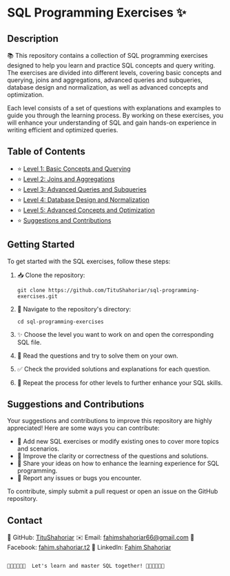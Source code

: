 # SQL Programming Exercises ✨

## Description

📚 This repository contains a collection of SQL programming exercises designed to help you learn and practice SQL concepts and query writing. The exercises are divided into different levels, covering basic concepts and querying, joins and aggregations, advanced queries and subqueries, database design and normalization, as well as advanced concepts and optimization.

Each level consists of a set of questions with explanations and examples to guide you through the learning process. By working on these exercises, you will enhance your understanding of SQL and gain hands-on experience in writing efficient and optimized queries.

## Table of Contents

- ⭐ [Level 1: Basic Concepts and Querying](#level-1-basic-concepts-and-querying)
- ⭐ [Level 2: Joins and Aggregations](#level-2-joins-and-aggregations)
- ⭐ [Level 3: Advanced Queries and Subqueries](#level-3-advanced-queries-and-subqueries)
- ⭐ [Level 4: Database Design and Normalization](#level-4-database-design-and-normalization)
- ⭐ [Level 5: Advanced Concepts and Optimization](#level-5-advanced-concepts-and-optimization)
- ⭐ [Suggestions and Contributions](#suggestions-and-contributions)

## Getting Started

To get started with the SQL exercises, follow these steps:

1. 📥 Clone the repository:

   ```
   git clone https://github.com/TituShahoriar/sql-programming-exercises.git
   ```

2. 📂 Navigate to the repository's directory:

   ```
   cd sql-programming-exercises
   ```

3. ✨ Choose the level you want to work on and open the corresponding SQL file.

4. 📝 Read the questions and try to solve them on your own.

5. ✅ Check the provided solutions and explanations for each question.

6. 🔁 Repeat the process for other levels to further enhance your SQL skills.

## Suggestions and Contributions

Your suggestions and contributions to improve this repository are highly appreciated! Here are some ways you can contribute:

- 🌟 Add new SQL exercises or modify existing ones to cover more topics and scenarios.
- 🌟 Improve the clarity or correctness of the questions and solutions.
- 🌟 Share your ideas on how to enhance the learning experience for SQL programming.
- 🌟 Report any issues or bugs you encounter.

To contribute, simply submit a pull request or open an issue on the GitHub repository.

## Contact

🌟 GitHub: [TituShahoriar](https://github.com/TituShahoriar)
✉️ Email: fahimshahoriar66@gmail.com
👥 Facebook: [fahim.shahoriar.t2](https://www.facebook.com/fahim.shahoriar.t2)
💼 LinkedIn: [Fahim Shahoriar](https://www.linkedin.com/in/fahim-shahoriar/)

                                                                                                     🎉🎉🎉🎉🎉🎉  Let's learn and master SQL together! 🎉🎉🎉🎉🎉🎉
